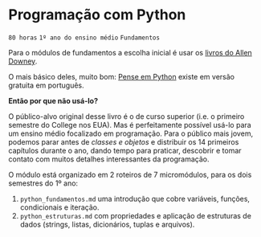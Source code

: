 # Programação com Python

`80 horas` `1º ano do ensino médio` `Fundamentos`

Para o módulos de fundamentos a escolha inicial é usar os [livros do Allen Downey](https://greenteapress.com/wp/). 

O mais básico deles, muito bom: [Pense em Python](https://pense-python.caravela.club/introducao.html) existe em versão gratuita em português. 

**Então por que não usá-lo?** 

O público-alvo original desse livro é o de curso superior (i.e. o primeiro semestre do College nos EUA). Mas é perfeitamente possível usá-lo para um ensino médio focalizado em programação. Para o público mais jovem, podemos parar antes de *classes e objetos* e distribuir os 14 primeiros capítulos durante o ano, dando tempo para praticar, descobrir e tomar contato com muitos detalhes interessantes da programação.

O módulo está organizado em 2 roteiros de 7 micromódulos, para os dois semestres do 1º ano:

1. `python_fundamentos.md` uma introdução que cobre variáveis, funções, condicionais e iteração.
2. `python_estruturas.md` com propriedades e aplicação de estruturas de dados (strings, listas, dicionários, tuplas e arquivos).
